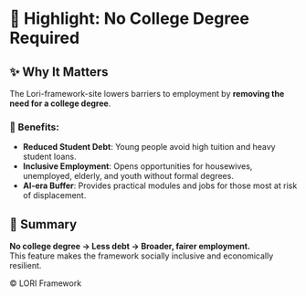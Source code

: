 # 🌱 Highlight: No College Degree Required

## ✨ Why It Matters
The Lori-framework-site lowers barriers to employment by **removing the need for a college degree**.  

### 📌 Benefits:
- **Reduced Student Debt**: Young people avoid high tuition and heavy student loans.  
- **Inclusive Employment**: Opens opportunities for housewives, unemployed, elderly, and youth without formal degrees.  
- **AI-era Buffer**: Provides practical modules and jobs for those most at risk of displacement.  

## 🔎 Summary
**No college degree → Less debt → Broader, fairer employment.**  
This feature makes the framework socially inclusive and economically resilient.

© LORI Framework
